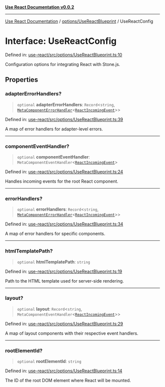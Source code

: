 [**Use React Documentation v0.0.2**](../../../README.md)

***

[Use React Documentation](../../../modules.md) / [options/UseReactBlueprint](../README.md) / UseReactConfig

# Interface: UseReactConfig

Defined in: [use-react/src/options/UseReactBlueprint.ts:10](https://github.com/stonemjs/use-react/blob/27c0c592da81eceb639bfca4a4a8f24a448ad89c/src/options/UseReactBlueprint.ts#L10)

Configuration options for integrating React with Stone.js.

## Properties

### adapterErrorHandlers?

> `optional` **adapterErrorHandlers**: `Record`\<`string`, [`MetaComponentErrorHandler`](../../../declarations/interfaces/MetaComponentErrorHandler.md)\<[`ReactIncomingEvent`](../../../declarations/type-aliases/ReactIncomingEvent.md)\>\>

Defined in: [use-react/src/options/UseReactBlueprint.ts:39](https://github.com/stonemjs/use-react/blob/27c0c592da81eceb639bfca4a4a8f24a448ad89c/src/options/UseReactBlueprint.ts#L39)

A map of error handlers for adapter-level errors.

***

### componentEventHandler?

> `optional` **componentEventHandler**: `MetaComponentEventHandler`\<[`ReactIncomingEvent`](../../../declarations/type-aliases/ReactIncomingEvent.md)\>

Defined in: [use-react/src/options/UseReactBlueprint.ts:24](https://github.com/stonemjs/use-react/blob/27c0c592da81eceb639bfca4a4a8f24a448ad89c/src/options/UseReactBlueprint.ts#L24)

Handles incoming events for the root React component.

***

### errorHandlers?

> `optional` **errorHandlers**: `Record`\<`string`, [`MetaComponentErrorHandler`](../../../declarations/interfaces/MetaComponentErrorHandler.md)\<[`ReactIncomingEvent`](../../../declarations/type-aliases/ReactIncomingEvent.md)\>\>

Defined in: [use-react/src/options/UseReactBlueprint.ts:34](https://github.com/stonemjs/use-react/blob/27c0c592da81eceb639bfca4a4a8f24a448ad89c/src/options/UseReactBlueprint.ts#L34)

A map of error handlers for specific components.

***

### htmlTemplatePath?

> `optional` **htmlTemplatePath**: `string`

Defined in: [use-react/src/options/UseReactBlueprint.ts:19](https://github.com/stonemjs/use-react/blob/27c0c592da81eceb639bfca4a4a8f24a448ad89c/src/options/UseReactBlueprint.ts#L19)

Path to the HTML template used for server-side rendering.

***

### layout?

> `optional` **layout**: `Record`\<`string`, `MetaComponentEventHandler`\<[`ReactIncomingEvent`](../../../declarations/type-aliases/ReactIncomingEvent.md)\>\>

Defined in: [use-react/src/options/UseReactBlueprint.ts:29](https://github.com/stonemjs/use-react/blob/27c0c592da81eceb639bfca4a4a8f24a448ad89c/src/options/UseReactBlueprint.ts#L29)

A map of layout components with their respective event handlers.

***

### rootElementId?

> `optional` **rootElementId**: `string`

Defined in: [use-react/src/options/UseReactBlueprint.ts:14](https://github.com/stonemjs/use-react/blob/27c0c592da81eceb639bfca4a4a8f24a448ad89c/src/options/UseReactBlueprint.ts#L14)

The ID of the root DOM element where React will be mounted.
